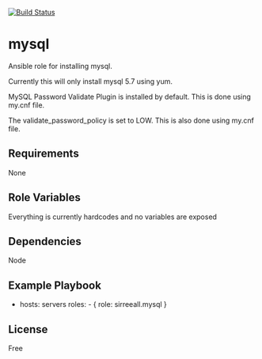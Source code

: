 [![Build Status](https://travis-ci.org/sirReeall/mysql.svg?branch=master)](https://travis-ci.org/sirReeall/mysql)

mysql
=========

Ansible role for installing mysql.

Currently this will only install mysql 5.7 using yum.

MySQL Password Validate Plugin is installed by default. This is done using my.cnf file.

The validate_password_policy is set to LOW. This is also done using my.cnf file.

Requirements
------------

None

Role Variables
--------------

Everything is currently hardcodes and no variables are exposed

Dependencies
------------

Node

Example Playbook
----------------

- hosts: servers
  roles:
      - { role: sirreeall.mysql }

License
-------

Free
